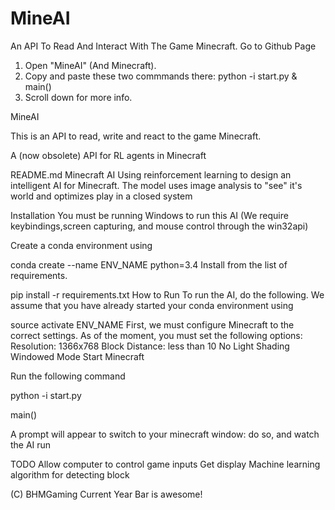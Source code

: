 # MineAI
An API To Read And Interact With The Game Minecraft.
Go to Github Page
 
1. Open "MineAI" (And Minecraft).
2. Copy and paste these two commmands there:
python -i start.py &
main()
3. Scroll down for more info.

MineAI

This is an API to read, write and react to the game Minecraft.

A (now obsolete) API for RL agents in Minecraft

README.md
Minecraft AI
Using reinforcement learning to design an intelligent AI for Minecraft. The model uses image analysis to "see" it's world and optimizes play in a closed system

Installation
You must be running Windows to run this AI (We require keybindings,screen capturing, and mouse control through the win32api)

Create a conda environment using

conda create --name ENV_NAME python=3.4
Install from the list of requirements.

pip install -r requirements.txt
How to Run
To run the AI, do the following. We assume that you have already started your conda environment using

source activate ENV_NAME
First, we must configure Minecraft to the correct settings. As of the moment, you must set the following options:
Resolution: 1366x768
Block Distance: less than 10
No Light Shading
Windowed Mode
Start Minecraft

Run the following command

python -i start.py

main()

A prompt will appear to switch to your minecraft window: do so, and watch the AI run

TODO
Allow computer to control game inputs
Get display
Machine learning algorithm for detecting block

(C) BHMGaming Current Year
Bar is awesome!
